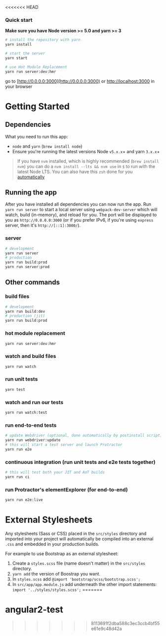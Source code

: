 <<<<<<< HEAD
### Quick start
**Make sure you have Node version >= 5.0 and yarn >= 3**

```bash
# install the repository with yarn
yarn install

# start the server
yarn start

# use Hot Module Replacement
yarn run server:dev:hmr
```
go to [http://0.0.0.0:3000](http://0.0.0.0:3000) or [http://localhost:3000](http://localhost:3000) in your browser

# Getting Started
## Dependencies
What you need to run this app:
* `node` and `yarn` (`brew install node`)
* Ensure you're running the latest versions Node `v5.x.x`+ and yarn `3.x.x`+

> If you have `nvm` installed, which is highly recommended (`brew install nvm`) you can do a `nvm install --lts && nvm use` in `$` to run with the latest Node LTS. You can also have this `zsh` done for you [automatically](https://github.com/creationix/nvm#calling-nvm-use-automatically-in-a-directory-with-a-nvmrc-file) 

## Running the app
After you have installed all dependencies you can now run the app. Run `yarn run server` to start a local server using `webpack-dev-server` which will watch, build (in-memory), and reload for you. The port will be displayed to you as `http://0.0.0.0:3000` (or if you prefer IPv6, if you're using `express` server, then it's `http://[::1]:3000/`).

### server
```bash
# development
yarn run server
# production
yarn run build:prod
yarn run server:prod
```

## Other commands

### build files
```bash
# development
yarn run build:dev
# production (jit)
yarn run build:prod
```

### hot module replacement
```bash
yarn run server:dev:hmr
```

### watch and build files
```bash
yarn run watch
```

### run unit tests
```bash
yarn test
```

### watch and run our tests
```bash
yarn run watch:test
```

### run end-to-end tests
```bash
# update Webdriver (optional, done automatically by postinstall script)
yarn run webdriver:update
# this will start a test server and launch Protractor
yarn run e2e
```

### continuous integration (run unit tests and e2e tests together)
```bash
# this will test both your JIT and AoT builds
yarn run ci
```

### run Protractor's elementExplorer (for end-to-end)
```bash
yarn run e2e:live
```
# External Stylesheets
Any stylesheets (Sass or CSS) placed in the `src/styles` directory and imported into your project will automatically be compiled into an external `.css` and embedded in your production builds.

For example to use Bootstrap as an external stylesheet:
1) Create a `styles.scss` file (name doesn't matter) in the `src/styles` directory.
2) `yarn add` the version of Boostrap you want.
3) In `styles.scss` add `@import 'bootstrap/scss/bootstrap.scss';`
4) In `src/app/app.module.js` add underneath the other import statements: `import '../styles/styles.scss';`
=======
# angular2-test
>>>>>>> 8113691f2dba588c3ec3ccb4bf55e61e9c48d42a
